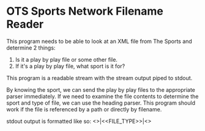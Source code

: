# OTS Sports Network Filename Reader

This program needs to be able to look at an XML file from The Sports and determine 2 things:

1. Is it a play by play file or some other file.
2. If it's a play by play file, what sport is it for?

This program is a readable stream with the stream output piped to stdout.

By knowing the sport, we can send the play by play files to the appropriate parser immediately. If we need to examine the file contents to determine the sport and type of file, we can use the heading parser. This program should work if the file is referenced by a path or directly by filename.

stdout output is formatted like so:
<<FILENAME>>|<<FILE_TYPE>>|<<SPORT>>
